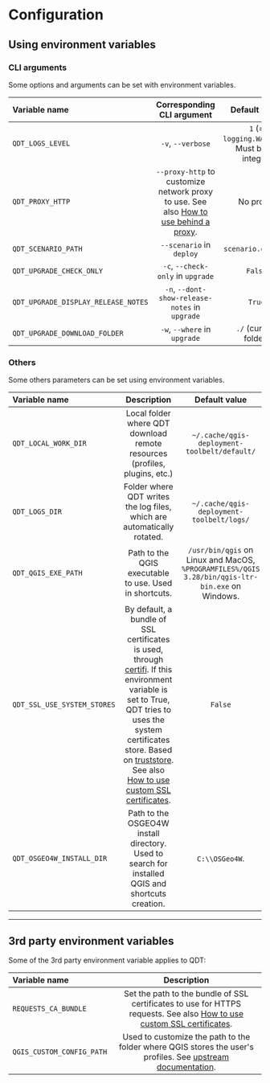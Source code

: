 # Configuration

## Using environment variables

### CLI arguments

Some options and arguments can be set with environment variables.

| Variable name                       | Corresponding CLI argument | Default value      |
| :---------------------------------- | :------------------------: | :----------------: |
| `QDT_LOGS_LEVEL`                    | `-v`, `--verbose` | `1` (= `logging.WARNING`). Must be an integer. |
| `QDT_PROXY_HTTP`                    | `--proxy-http` to customize network proxy to use. See also [How to use behind a proxy](../guides/howto_behind_proxy.md). | No proxy. |
| `QDT_SCENARIO_PATH`                 | `--scenario` in `deploy`   | `scenario.qdt.yml` |
| `QDT_UPGRADE_CHECK_ONLY`            | `-c`, `--check-only` in `upgrade`   | `False` |
| `QDT_UPGRADE_DISPLAY_RELEASE_NOTES` | `-n`, `--dont-show-release-notes` in `upgrade`   | `True` |
| `QDT_UPGRADE_DOWNLOAD_FOLDER`       | `-w`, `--where` in `upgrade`   | `./` (current folder) |

### Others

Some others parameters can be set using environment variables.

| Variable name       | Description            | Default value      |
| :------------------ | :----------------------: | :----------------: |
| `QDT_LOCAL_WORK_DIR` | Local folder where QDT download remote resources (profiles, plugins, etc.) | `~/.cache/qgis-deployment-toolbelt/default/` |
| `QDT_LOGS_DIR` | Folder where QDT writes the log files, which are automatically rotated. | `~/.cache/qgis-deployment-toolbelt/logs/` |
| `QDT_QGIS_EXE_PATH` | Path to the QGIS executable to use. Used in shortcuts. | `/usr/bin/qgis` on Linux and MacOS, `%PROGRAMFILES%/QGIS 3.28/bin/qgis-ltr-bin.exe` on Windows. |
| `QDT_SSL_USE_SYSTEM_STORES` | By default, a bundle of SSL certificates is used, through [certifi](https://pypi.org/project/certifi/). If this environment variable is set to True, QDT tries to uses the system certificates store. Based on [truststore](https://truststore.readthedocs.io/). See also [How to use custom SSL certificates](../guides/howto_use_custom_ssl_certs.md).  | `False` |
| `QDT_OSGEO4W_INSTALL_DIR` | Path to the OSGEO4W install directory. Used to search for installed QGIS and shortcuts creation. | `C:\\OSGeo4W`. |

----

## 3rd party environment variables

Some of the 3rd party environment variable applies to QDT:

| Variable name       | Description            |
| :------------------ | :----------------------: |
| `REQUESTS_CA_BUNDLE` | Set the path to the bundle of SSL certificates to use for HTTPS requests. See also [How to use custom SSL certificates](../guides/howto_use_custom_ssl_certs.md).  |
| `QGIS_CUSTOM_CONFIG_PATH` | Used to customize the path to the folder where QGIS stores the user's profiles. See [upstream documentation](https://docs.qgis.org/3.34/en/docs/user_manual/introduction/qgis_configuration.html#profiles-path). |
